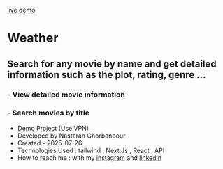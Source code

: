   [live demo](https://movie-site-two-sand.vercel.app/)

# Weather
## Search for any movie by name and get detailed information such as the plot, rating, genre ...
### - View detailed movie information
### - Search movies by title


- [Demo Project](https://movie-site-two-sand.vercel.app/)  (Use VPN)
- Developed by Nastaran Ghorbanpour
- Created - 2025-07-26
- Technologies Used : tailwind , Next.Js , React , API 
- How to reach me : with my 
[instagram](https://www.instagram.com/nestacode.lab/) and 
[linkedin](https://www.linkedin.com/in/nastaran-ghorbanpour-027a7b349/)
